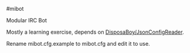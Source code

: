#mibot

Modular IRC Bot

Mostly a learning exercise, depends on [DisposaBoy/JsonConfigReader](https://github.com/DisposaBoy/JsonConfigReader).

Rename mibot.cfg.example to mibot.cfg and edit it to use.
